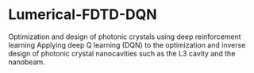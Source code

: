 # Lumerical-FDTD-DQN
Optimization and design of photonic crystals using deep reinforcement learning
Applying deep Q learning (DQN) to the optimization and inverse design of photonic crystal nanocavities such as the L3 cavity and the nanobeam. 
